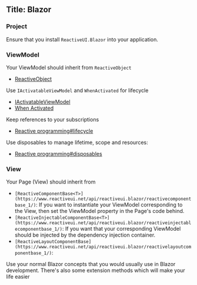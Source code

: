 Title: Blazor
---

### Project

Ensure that you install `ReactiveUI.Blazor` into your application.

### ViewModel

Your ViewModel should inherit from `ReactiveObject`

- [ReactiveObject](https://reactiveui.net/api/reactiveui/reactiveobject/)

Use `IActivatableViewModel` and `WhenActivated` for lifecycle

- [IActivatableViewModel](https://reactiveui.net/api/reactiveui/IActivatableViewModel/)
- [When Activated](https://reactiveui.net/docs/handbook/when-activated/)

Keep references to your subscriptions

- [Reactive programming#lifecycle](https://reactiveui.net/docs/reactive-programming/#lifecycle)

Use disposables to manage lifetime, scope and resources:

- [Reactive programming#disposables](https://reactiveui.net/docs/reactive-programming/#disposables)

### View

Your Page (View) should inherit from

- `[ReactiveComponentBase<T>](https://www.reactiveui.net/api/reactiveui.blazor/reactivecomponentbase_1/)`: If you want to instantiate your ViewModel corresponding to the View, then set the ViewModel property in the Page's code behind.  
- `[ReactiveInjectableComponentBase<T>](https://www.reactiveui.net/api/reactiveui.blazor/reactiveinjectablecomponentbase_1/)`: If you want that your corresponding ViewModel should be injected by the dependency injection container.
- `[ReactiveLayoutComponentBase](https://www.reactiveui.net/api/reactiveui.blazor/reactivelayoutcomponentbase_1/)`:


Use your normal Blazor concepts that you would usually use in Blazor development. There's also some extension methods which will make your life easier
